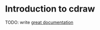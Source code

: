 # Introduction to cdraw

TODO: write [great documentation](http://jacobian.org/writing/what-to-write/)
